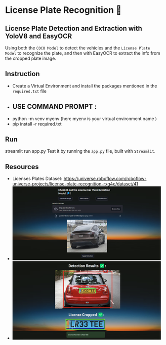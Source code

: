 # License Plate Recognition 🚗

## License Plate Detection and Extraction with YoloV8 and EasyOCR
Using both the `COCO Model` to detect the vehicles and the `License Plate Model` to recognize the plate, and then with EasyOCR to extract the info from the cropped plate image.


## Instruction
- Create a Virtual Environment and install the packages mentioned in the `required.txt` file
- ## USE COMMAND PROMPT : 
- python -m venv myenv
(here myenv is your virtual environment name )
- pip install -r required.txt


## Run
streamlit run app.py
Test it by running the `app.py` file, built with `Streamlit`.


## Resources
- Licenses Plates Dataset: https://universe.roboflow.com/roboflow-universe-projects/license-plate-recognition-rxg4e/dataset/41
- <img src="./imgs/interface.png" width="800"/>
- <img src="./imgs/interface2.png" width="800"/>
